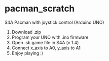 # pacman_scratch
S4A Pacman with joystick control (Arduino UNO)
1. Download .zip
2. Program your UNO with .ino firmware
3. Open .sb game file in S4A (v 1.4)
4. Connect x_axis to A0, y_axis to A1
5. Enjoy playing :)
